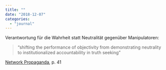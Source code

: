 ```yaml
---
title: ""
date: "2018-12-07"
categories: 
  - "journal"
---
```


Verantwortung für die Wahrheit statt Neutralität gegenüber Manipulatoren:

> “shifting the performance of objectivity from demonstrating neutrality to institutionalized accountability in truth seeking”

[Network Propaganda](https://global.oup.com/academic/product/network-propaganda-9780190923631), p. 41
